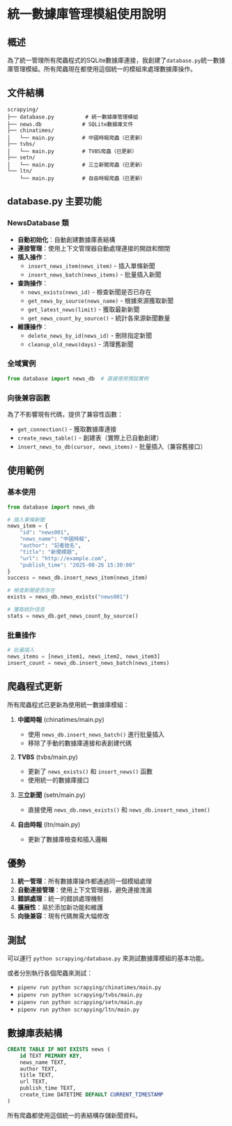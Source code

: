 # 統一數據庫管理模組使用說明

## 概述

為了統一管理所有爬蟲程式的SQLite數據庫連接，我創建了`database.py`統一數據庫管理模組。所有爬蟲現在都使用這個統一的模組來處理數據庫操作。

## 文件結構

```
scrapying/
├── database.py          # 統一數據庫管理模組
├── news.db             # SQLite數據庫文件
├── chinatimes/
│   └── main.py         # 中國時報爬蟲（已更新）
├── tvbs/
│   └── main.py         # TVBS爬蟲（已更新）
├── setn/
│   └── main.py         # 三立新聞爬蟲（已更新）
└── ltn/
    └── main.py         # 自由時報爬蟲（已更新）
```

## database.py 主要功能

### NewsDatabase 類

- **自動初始化**：自動創建數據庫表結構
- **連接管理**：使用上下文管理器自動處理連接的開啟和關閉
- **插入操作**：
  - `insert_news_item(news_item)` - 插入單條新聞
  - `insert_news_batch(news_items)` - 批量插入新聞
- **查詢操作**：
  - `news_exists(news_id)` - 檢查新聞是否已存在
  - `get_news_by_source(news_name)` - 根據來源獲取新聞
  - `get_latest_news(limit)` - 獲取最新新聞
  - `get_news_count_by_source()` - 統計各來源新聞數量
- **維護操作**：
  - `delete_news_by_id(news_id)` - 刪除指定新聞
  - `cleanup_old_news(days)` - 清理舊新聞

### 全域實例

```python
from database import news_db  # 直接使用預設實例
```

### 向後兼容函數

為了不影響現有代碼，提供了兼容性函數：
- `get_connection()` - 獲取數據庫連接
- `create_news_table()` - 創建表（實際上已自動創建）
- `insert_news_to_db(cursor, news_items)` - 批量插入（兼容舊接口）

## 使用範例

### 基本使用
```python
from database import news_db

# 插入單條新聞
news_item = {
    "id": "news001",
    "news_name": "中國時報",
    "author": "記者姓名",
    "title": "新聞標題",
    "url": "http://example.com",
    "publish_time": "2025-08-26 15:30:00"
}
success = news_db.insert_news_item(news_item)

# 檢查新聞是否存在
exists = news_db.news_exists("news001")

# 獲取統計信息
stats = news_db.get_news_count_by_source()
```

### 批量操作
```python
# 批量插入
news_items = [news_item1, news_item2, news_item3]
insert_count = news_db.insert_news_batch(news_items)
```

## 爬蟲程式更新

所有爬蟲程式已更新為使用統一數據庫模組：

1. **中國時報** (chinatimes/main.py)
   - 使用 `news_db.insert_news_batch()` 進行批量插入
   - 移除了手動的數據庫連接和表創建代碼

2. **TVBS** (tvbs/main.py)
   - 更新了 `news_exists()` 和 `insert_news()` 函數
   - 使用統一的數據庫接口

3. **三立新聞** (setn/main.py)
   - 直接使用 `news_db.news_exists()` 和 `news_db.insert_news_item()`

4. **自由時報** (ltn/main.py)
   - 更新了數據庫檢查和插入邏輯

## 優勢

1. **統一管理**：所有數據庫操作都通過同一個模組處理
2. **自動連接管理**：使用上下文管理器，避免連接洩漏
3. **錯誤處理**：統一的錯誤處理機制
4. **擴展性**：易於添加新功能和維護
5. **向後兼容**：現有代碼無需大幅修改

## 測試

可以運行 `python scrapying/database.py` 來測試數據庫模組的基本功能。

或者分別執行各個爬蟲來測試：
- `pipenv run python scrapying/chinatimes/main.py`
- `pipenv run python scrapying/tvbs/main.py`
- `pipenv run python scrapying/setn/main.py`
- `pipenv run python scrapying/ltn/main.py`

## 數據庫表結構

```sql
CREATE TABLE IF NOT EXISTS news (
    id TEXT PRIMARY KEY,
    news_name TEXT,
    author TEXT,
    title TEXT,
    url TEXT,
    publish_time TEXT,
    create_time DATETIME DEFAULT CURRENT_TIMESTAMP
)
```

所有爬蟲都使用這個統一的表結構存儲新聞資料。
